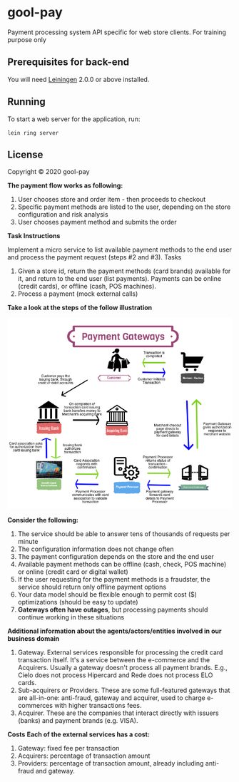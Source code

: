 # gool-pay
Payment processing system API specific for web store clients. For training purpose only

## Prerequisites for back-end

You will need [Leiningen][] 2.0.0 or above installed.

[leiningen]: https://github.com/technomancy/leiningen

## Running

To start a web server for the application, run:

    lein ring server

## License

Copyright © 2020 gool-pay

**The payment flow works as following:**

1.  User chooses store and order item - then proceeds to checkout
2.  Specific payment methods are listed to the user, depending on the store configuration and risk analysis
3.  User chooses payment method and submits the order

**Task Instructions**

Implement a micro service to list available payment methods to the end user and process the payment request (steps #2 and #3).
Tasks

1.  Given a store id, return the payment methods (card brands) available for it, and return to the end user (list payments). Payments can be online (credit cards), or offline (cash, POS machines).
2.  Process a payment (mock external calls)

**Take a look at the steps of the follow illustration**

![pay-img](payment-gateways-1.png)


**Consider the following:**

1.  The service should be able to answer tens of thousands of requests per minute
2.  The configuration information does not change often
3.  The payment configuration depends on the store and the end user
4.  Available payment methods can be offline (cash, check, POS machine) or online (credit card or digital wallet)
5.  If the user requesting for the payment methods is a fraudster, the service should return only offline payment options
6.  Your data model should be flexible enough to permit cost ($) optimizations (should be easy to update)
7.  **Gateways often have outages**, but processing payments should continue working in these situations

**Additional information about the agents/actors/entities involved in our business domain**

1.  Gateway. External services responsible for processing the credit card transaction itself. It's a service between the e-commerce and the Acquirers. Usually a gateway doesn't process all payment brands. E.g., Cielo does not process Hipercard and Rede does not process ELO cards.
2.  Sub-acquirers or Providers. These are some full-featured gateways that are all-in-one: anti-fraud, gateway and acquirer, used to charge e-commerces with higher transactions fees.
3.  Acquirer. These are the companies that interact directly with issuers (banks) and payment brands (e.g. VISA).

**Costs**
**Each of the external services has a cost:**

1.  Gateway: fixed fee per transaction
2.  Acquirers: percentage of transaction amount
3.  Providers: percentage of transaction amount, already including anti-fraud and gateway.